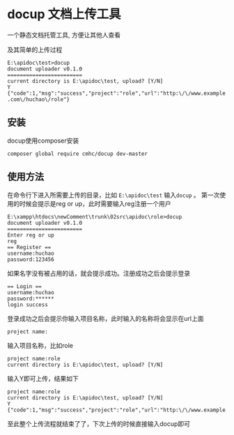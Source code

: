 docup 文档上传工具
==================

一个静态文档托管工具, 方便让其他人查看

及其简单的上传过程

    E:\apidoc\test>docup
    document uploader v0.1.0
    ========================
    current directory is E:\apidoc\test, upload? [Y/N]
    Y
    {"code":1,"msg":"success","project":"role","url":"http:\/\/www.example
    .com\/huchao\/role"}

## 安装 ##

docup使用composer安装

    composer global require cmhc/docup dev-master


## 使用方法 ##

在命令行下进入所需要上传的目录，比如 `E:\apidoc\test` 输入`docup` 。
第一次使用的时候会提示是reg or up，此时需要输入reg注册一个用户

    E:\xampp\htdocs\newComment\trunk\02src\apidoc\role>docup
    document uploader v0.1.0
    ========================
    Enter reg or up
    reg
    == Register ==
    username:huchao
    password:123456

如果名字没有被占用的话，就会提示成功。注册成功之后会提示登录

    == Login ==
    username:huchao
    password:******
    login success

登录成功之后会提示你输入项目名称，此时输入的名称将会显示在url上面

    project name:

输入项目名称，比如role

    project name:role
    current directory is E:\apidoc\test, upload? [Y/N]

输入Y即可上传，结果如下

    project name:role
    current directory is E:\apidoc\test, upload? [Y/N]
    Y
    {"code":1,"msg":"success","project":"role","url":"http:\/\/www.example.com\/huchao\/test"}

至此整个上传流程就结束了了，下次上传的时候直接输入docup即可